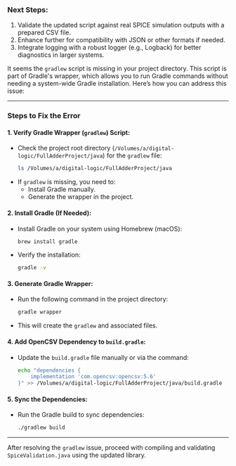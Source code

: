 ### Next Steps:
1. Validate the updated script against real SPICE simulation outputs with a prepared CSV file.
2. Enhance further for compatibility with JSON or other formats if needed.
3. Integrate logging with a robust logger (e.g., Logback) for better diagnostics in larger systems.


It seems the `gradlew` script is missing in your project directory. This script is part of Gradle's wrapper, which allows you to run Gradle commands without needing a system-wide Gradle installation. Here’s how you can address this issue:

---

### Steps to Fix the Error

#### 1. Verify Gradle Wrapper (`gradlew`) Script:
- Check the project root directory (`/Volumes/a/digital-logic/FullAdderProject/java`) for the `gradlew` file:
  ```bash
  ls /Volumes/a/digital-logic/FullAdderProject/java
  ```
- If `gradlew` is missing, you need to:
  - Install Gradle manually.
  - Generate the wrapper in the project.

#### 2. Install Gradle (If Needed):
- Install Gradle on your system using Homebrew (macOS):
  ```bash
  brew install gradle
  ```
- Verify the installation:
  ```bash
  gradle -v
  ```

#### 3. Generate Gradle Wrapper:
- Run the following command in the project directory:
  ```bash
  gradle wrapper
  ```
- This will create the `gradlew` and associated files.

#### 4. Add OpenCSV Dependency to `build.gradle`:
- Update the `build.gradle` file manually or via the command:
  ```bash
  echo "dependencies {
      implementation 'com.opencsv:opencsv:5.6'
  }" >> /Volumes/a/digital-logic/FullAdderProject/java/build.gradle
  ```

#### 5. Sync the Dependencies:
- Run the Gradle build to sync dependencies:
  ```bash
  ./gradlew build
  ```

---

After resolving the `gradlew` issue, proceed with compiling and validating `SpiceValidation.java` using the updated library.
